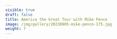 ```yaml
---
visible: true
draft: false
title: America the Great Tour with Mike Pence
image: /img/gallery/20230805-mike-pence-175.jpg
weight: 7
---
```

